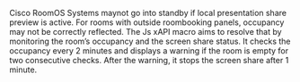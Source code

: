 Cisco RoomOS Systems maynot go into standby if local presentation share preview is active. For rooms with outside roombooking panels, occupancy may not be correctly reflected. The Js xAPI macro aims to resolve that by<br>
monitoring the room’s occupancy and the screen share status. It checks the occupancy every 2 minutes and displays a warning if the room is empty for two consecutive checks. After the warning, it stops the screen share after 1 minute.
